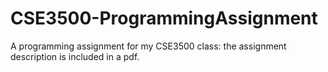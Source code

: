 # CSE3500-ProgrammingAssignment

A programming assignment for my CSE3500 class: the assignment description is included in a pdf. 
